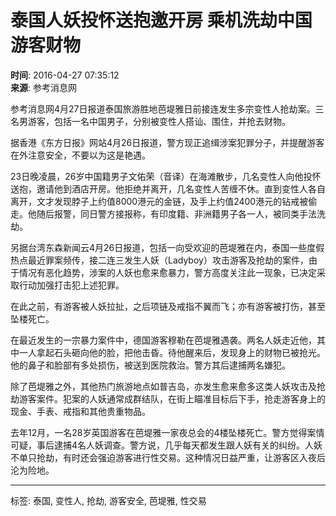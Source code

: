 # 泰国人妖投怀送抱邀开房 乘机洗劫中国游客财物

**时间**: 2016-04-27 07:35:12  
**来源**: 参考消息网  

参考消息网4月27日报道泰国旅游胜地芭堤雅日前接连发生多宗变性人抢劫案。三名男游客，包括一名中国男子，分别被变性人搭讪、围住，并抢去财物。

据香港《东方日报》网站4月26日报道，警方现正追缉涉案犯罪分子，并提醒游客在外注意安全，不要以为这是艳遇。

23日晚凌晨，26岁中国籍男子文佑荣（音译）在海滩散步，几名变性人向他投怀送抱，邀请他到酒店开房。他拒绝并离开，几名变性人苦缠不休。直到变性人各自离开，文才发现脖子上约值8000港元的金链，及手上约值2400港元的钻戒被偷走。他随后报警，同日警方接报称，有印度籍、非洲籍男子各一人，被同类手法洗劫。

另据台湾东森新闻云4月26日报道，包括一向受欢迎的芭堤雅在内，泰国一些度假热点最近罪案频传，接二连三发生人妖（Ladyboy）攻击游客及抢劫的案件，由于情况有恶化趋势，涉案的人妖也愈来愈暴力，警方高度关注此一现象，已决定采取行动加强打击犯上述犯罪。

在此之前，有游客被人妖拉扯，之后项链及戒指不翼而飞；亦有游客被打伤，甚至坠楼死亡。

在最近发生的一宗暴力案件中，德国游客穆勒在芭堤雅遇袭。两名人妖走近他，其中一人拿起石头砸向他的脸，把他击昏。待他醒来后，发现身上的财物已被抢光。他的鼻子和脸部有多处损伤，被送到医院救治。警方其后逮捕两名嫌犯。

除了芭堤雅之外，其他热门旅游地点如普吉岛，亦发生愈来愈多这类人妖攻击及抢劫游客案件。犯案的人妖通常成群结队，在街上瞄准目标后下手，抢走游客身上的现金、手表、戒指和其他贵重物品。

去年12月，一名28岁英国游客在芭堤雅一家夜总会的4楼坠楼死亡。警方觉得案情可疑，事后逮捕4名人妖调查。警方说，几乎每天都发生跟人妖有关的纠纷。人妖不单只抢劫，有时还会强迫游客进行性交易。这种情况日益严重，让游客区入夜后沦为险地。

---

标签: 泰国, 变性人, 抢劫, 游客安全, 芭堤雅, 性交易